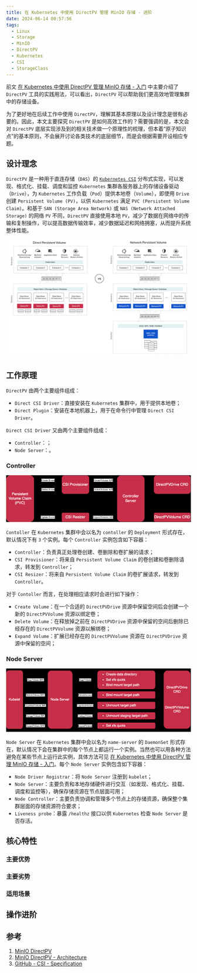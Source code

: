 ```yaml
---
title: 在 Kubernetes 中使用 DirectPV 管理 MinIO 存储 - 进阶
date: 2024-06-14 00:57:56
tags:
  - Linux
  - Storage
  - MinIO
  - DirectPV
  - Kubernetes
  - CSI
  - StorageClass
---
```


前文 [在 Kubernetes 中使用 DirectPV 管理 MinIO 存储 - 入门](./minio-directpv-get-started.md) 中主要介绍了 `DirectPV` 工具的实践用法，可以看出，`DirectPV` 可以帮助我们更高效地管理集群中的存储设备。

为了更好地在后续工作中使用 `DirectPV`，理解其基本原理以及设计理念是很有必要的。因此，本文主要探究 `DirectPV` 是如何高效工作的？需要强调的是，本文会对 `DirectPV` 底层实现涉及到的相关技术做一个原理性的梳理，但本着“原子知识点”的基本原则，不会展开讨论各类技术的底层细节，而是会根据需要开设相应专题。

## 设计理念

`DirectPV` 是一种用于直连存储（`DAS`）的 [`Kubernetes CSI`](https://github.com/container-storage-interface/spec/blob/master/spec.md) 分布式实现，可以发现、格式化、挂载、调度和监控 `Kubernetes` 集群各服务器上的存储设备驱动（`Drive`），为 `Kubernetes` 工作负载（`Pod`）提供本地卷（`Volume`），即使用 `Drive` 创建 `Persistent Volume (PV)`，以供 `Kubernetes` 满足 `PVC (Persistent Volume Claim)`。和基于 `SAN (Storage Area Network)` 或 `NAS (Network Attached Storage)` 的网络 `PV` 不同，`DirectPV` 直接使用本地 `PV`，减少了数据在网络中的传输和复制操作，可以提高数据传输效率，减少数据延迟和网络拥塞，从而提升系统整体性能。

![1718538010798](image/minio-directpv-advanced/1718538010798.png)

## 工作原理

`DirectPV` 由两个主要组件组成：

- `Direct CSI Driver`：直接安装在 `Kubernetes` 集群中，用于提供本地卷；
- `Direct Plugin`：安装在本地机器上，用于在命令行中管理 `Direct CSI Driver`。

`Direct CSI Driver` 又由两个主要组件组成：

- `Controller`：；
- `Node Server`：。

### Controller

![1718544673443](image/minio-directpv-advanced/1718544673443.png)

`Contoller` 在 `Kubernetes` 集群中会以名为 `contoller` 的 `Deployment` 形式存在，默认情况下有 `3` 个实例。每个 `Controller` 实例包含如下容器：

- `Controller`：负责真正处理卷创建、卷删除和卷扩展的请求；
- `CSI Provisioner`：将来自 `Persistent Volume Claim` 的卷创建和卷删除请求，转发到 `Controller`；
- `CSI Resizer`：将来自 `Persistent Volume Claim` 的卷扩展请求，转发到 `Controller`。

对于 `Contoller` 而言，在处理相应请求时会进行如下操作：

- `Create Volume`：在一个合适的 `DirectPVDrive` 资源中保留空间后会创建一个新的 `DirectPVVolume` 资源以绑定卷；
- `Delete Volume`：在释放掉之前在 `DirectPVDrive` 资源中保留的空间后删除已经存在的 `DirectPVVolume` 资源以解绑卷；
- `Expand Volume`：扩展已经存在的 `DirectPVVolume` 资源在 `DirectPVDrive` 资源中保留的空间；

### Node Server

![1718544843729](image/minio-directpv-advanced/1718544843729.png)

`Node Server` 在 `Kubernetes` 集群中会以名为 `name-server` 的 `DaemonSet` 形式存在，默认情况下会在集群中的每个节点上都运行一个实例。当然也可以用各种方法避免在某些节点上运行此实例，具体方法可见 [在 Kubernetes 中使用 DirectPV 管理 MinIO 存储 - 入门](./minio-directpv-get-started.md)。每个 `Node Server` 实例包含如下容器：

- `Node Driver Registrar`：将 `Node Server` 注册到 `kubelet`；
- `Node Server`：主要负责和本地存储硬件进行交互（如发现、格式化、挂载、调度和监控等），确保存储资源在节点层面可用；
- `Node Controller`：主要负责协调和管理多个节点上的存储资源，确保整个集群层面的存储资源符合要求；
- `Liveness probe`：暴露 `/healthz` 接口以供 `Kubernetes` 检查 `Node Server` 是否存活。

## 核心特性

### 主要优势

### 主要劣势

### 适用场景

## 操作进阶

## 参考

1. [MinIO DirectPV](https://min.io/docs/directpv/)
2. [MinIO DirectPV - Architecture](https://min.io/docs/directpv/concepts/architecture/)
3. [GitHub - CSI - Specification](https://github.com/container-storage-interface/spec/blob/master/spec.md)
